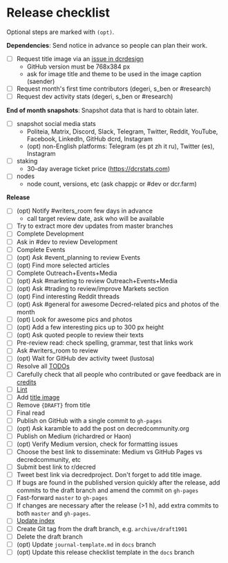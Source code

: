 # Release checklist

Optional steps are marked with `(opt)`.

**Dependencies**: Send notice in advance so people can plan their work.

- [ ] Request title image via an [issue in dcrdesign](https://github.com/decred/dcrdesign/issues)
  * GitHub version must be 768x384 px
  * ask for image title and theme to be used in the image caption (saender)
- [ ] Request month's first time contributors (degeri, s_ben or #research)
- [ ] Request dev activity stats (degeri, s_ben or #research)

**End of month snapshots**: Snapshot data that is hard to obtain later.

- [ ] snapshot social media stats
  * Politeia, Matrix, Discord, Slack, Telegram, Twitter, Reddit, YouTube, Facebook, LinkedIn, GitHub dcrd, Instagram
  * (opt) non-English platforms: Telegram (es pt zh it ru), Twitter (es), Instagram
- [ ] staking
  * 30-day average ticket price (https://dcrstats.com)
- [ ] nodes
  * node count, versions, etc (ask chappjc or #dev or dcr.farm)

**Release**

- [ ] (opt) Notify #writers_room few days in advance
  * call target review date, ask who will be available
- [ ] Try to extract more dev updates from master branches
- [ ] Complete Development
- [ ] Ask in #dev to review Development
- [ ] Complete Events
- [ ] (opt) Ask #event_planning to review Events
- [ ] (opt) Find more selected articles
- [ ] Complete Outreach+Events+Media
- [ ] (opt) Ask #marketing to review Outreach+Events+Media
- [ ] (opt) Ask #trading to review/improve Markets section
- [ ] (opt) Find interesting Reddit threads
- [ ] (opt) Ask #general for awesome Decred-related pics and photos of the month
- [ ] (opt) Look for awesome pics and photos
- [ ] (opt) Add a few interesting pics up to 300 px height
- [ ] (opt) Ask quoted people to review their texts
- [ ] Pre-review read: check spelling, grammar, test that links work
- [ ] Ask #writers_room to review
- [ ] (opt) Wait for GitHub dev activity tweet (lustosa)
- [ ] Resolve all [TODOs](https://github.com/xaur/decred-news/blob/docs/guidelines.md#todos)
- [ ] Carefully check that all people who contributed or gave feedback are in [credits](https://github.com/xaur/decred-news/blob/docs/guidelines.md#how-to-give-credit)
- [ ] [Lint](https://github.com/xaur/decred-news/blob/docs/guidelines.md#linting)
- [ ] Add [title image](https://github.com/xaur/decred-news/blob/docs/guidelines.md#title-image)
- [ ] Remove `{DRAFT}` from title
- [ ] Final read
- [ ] Publish on GitHub with a single commit to `gh-pages`
- [ ] (opt) Ask karamble to add the post on decredcommunity.org
- [ ] Publish on Medium (richardred or Haon)
- [ ] (opt) Verify Medium version, check for formatting issues
- [ ] Choose the best link to disseminate: Medium vs GitHub Pages vs decredcommunity, etc
- [ ] Submit best link to r/decred
- [ ] Tweet best link via decredproject. Don't forget to add title image.
- [ ] If bugs are found in the published version quickly after the release, add commits to the draft branch and amend the commit on `gh-pages`
- [ ] Fast-forward `master` to `gh-pages`
- [ ] If changes are necessary after the release (>1 h), add extra commits to both `master` and `gh-pages`.
- [ ] [Update index](https://github.com/xaur/decred-news/blob/docs/guidelines.md#updating-index)
- [ ] Create Git tag from the draft branch, e.g. `archive/draft1901`
- [ ] Delete the draft branch
- [ ] (opt) Update `journal-template.md` in `docs` branch
- [ ] (opt) Update this release checklist template in the `docs` branch
